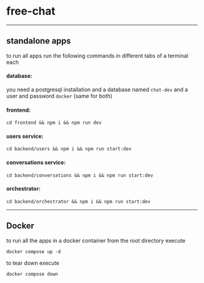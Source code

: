 # free-chat

---

## standalone apps

to run all apps run the following commands in different tabs of a terminal each

#### database:

you need a postgresql installation and a database named `chat-dev` and a user and password `docker` (same for both)

#### frontend:

`cd frontend && npm i && npm run dev`

#### users service:

`cd backend/users && npm i && npm run start:dev`

#### conversations service:

`cd backend/conversations && npm i && npm run start:dev`

#### orchestrator:

`cd backend/orchestrator && npm i && npm run start:dev`

---

## Docker

to run all the apps in a docker container from the root directory execute

`docker compose up -d`

to tear down execute

`docker compose down`
